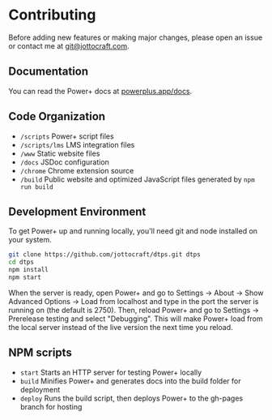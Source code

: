 # Contributing

Before adding new features or making major changes, please open an issue or contact me at [git@jottocraft.com](mailto:git@jottocraft.com).

## Documentation

You can read the Power+ docs at [powerplus.app/docs](https://powerplus.app/docs). 

## Code Organization

- `/scripts` Power+ script files
- `/scripts/lms` LMS integration files
- `/www` Static website files
- `/docs` JSDoc configuration
- `/chrome` Chrome extension source
- `/build` Public website and optimized JavaScript files generated by `npm run build`

## Development Environment

To get Power+ up and running locally, you'll need git and node installed on your system.

```bash
git clone https://github.com/jottocraft/dtps.git dtps
cd dtps
npm install
npm start
```

When the server is ready, open Power+ and go to Settings -> About -> Show Advanced Options -> Load from localhost and type in the port the server is running on (the default is 2750). Then, reload Power+ and go to Settings -> Prerelease testing and select "Debugging". This will make Power+ load from the local server instead of the live version the next time you reload.

## NPM scripts
- `start` Starts an HTTP server for testing Power+ locally
- `build` Minifies Power+ and generates docs into the build folder for deployment
- `deploy` Runs the build script, then deploys Power+ to the gh-pages branch for hosting